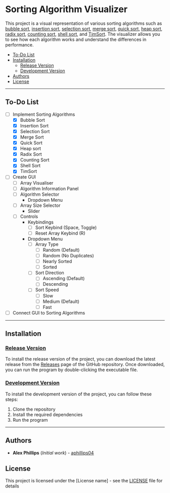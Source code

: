 <!-- omit from toc -->
# Sorting Algorithm Visualizer 

This project is a visual representation of various sorting algorithms such as [bubble sort](https://en.wikipedia.org/wiki/Bubble_sort), [insertion sort](https://en.wikipedia.org/wiki/Insertion_sort), [selection sort](https://en.wikipedia.org/wiki/Selection_sort), [merge sort](https://en.wikipedia.org/wiki/Merge_sort), [quick sort](https://en.wikipedia.org/wiki/Quicksort), [heap sort](https://en.wikipedia.org/wiki/Heapsort), [radix sort](https://en.wikipedia.org/wiki/Radix_sort), [counting sort](https://en.wikipedia.org/wiki/Counting_sort), [shell sort](https://en.wikipedia.org/wiki/Shellsort), and [TimSort](https://en.wikipedia.org/wiki/Timsort). The visualizer allows you to see how each algorithm works and understand the differences in performance. 

- [To-Do List](#to-do-list)
- [Installation](#installation)
  - [Release Version](#release-version)
  - [Development Version](#development-version)
- [Authors](#authors)
- [License](#license)

---

## To-Do List

- [ ] Implement Sorting Algorithms
  - [x] Bubble Sort
  - [x] Insertion Sort
  - [x] Selection Sort
  - [x] Merge Sort
  - [x] Quick Sort
  - [x] Heap sort
  - [x] Radix Sort
  - [x] Counting Sort
  - [x] Shell Sort
  - [x] TimSort
- [ ] Create GUI
  - [ ] Array Visualiser
  - [ ] Algorithm Information Panel
  - [ ] Algorithm Selector
    - Dropdown Menu
  - [ ] Array Size Selector
    - Slider
  - [ ] Controls
    - Keybindings
      - [ ] Sort Keybind (Space, Toggle)
      - [ ] Reset Array Keybind (R)
    - Dropdown Menu
      - [ ] Array Type
        - [ ] Random (Default)
        - [ ] Random (No Duplicates)
        - [ ] Nearly Sorted
        - [ ] Sorted
      - [ ] Sort Direction
        - [ ] Ascending (Default)
        - [ ] Descending
      - [ ] Sort Speed
        - [ ] Slow
        - [ ] Medium (Default)
        - [ ] Fast
- [ ] Connect GUI to Sorting Algorithms
---

## Installation

### <u>Release Version</u>

To install the release version of the project, you can download the latest release from the [Releases](https://github.com/aphillips04/Sorting-Visualiser/releases) page of the GitHub repository. Once downloaded, you can run the program by double-clicking the executable file.

### <u>Development Version</u>

To install the development version of the project, you can follow these steps:

1. Clone the repository
2. Install the required dependencies
3. Run the program

---

## Authors

- **Alex Phillips** (*Initial work*) - [aphillips04](https://www.github.com/aphillips04)

## License

This project is licensed under the [License name] - see the [LICENSE](LICENSE) file for details
